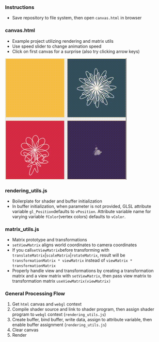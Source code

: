 ### Instructions
- Save repository to file system, then open `canvas.html` in browser

### canvas.html
- Example project utilizing rendering and matrix utils
- Use speed slider to change animation speed
- Click on first canvas for a surprise (also try clicking arrow keys)

![Animation](assets/animation.gif)

### rendering_utils.js

- Boilerplate for shader and buffer initialization
- In buffer initialization, when parameter is not provided, GLSL attribute variable `gl_Position`defaults to `vPosition`. Attribute variable name for varying variable `fColor`(vertex colors) defaults to `vColor`. 

### matrix_utils.js
- Matrix prototype and transformations
- `setViewMatrix` aligns world coordinates to camera coordinates
- If you call`setViewMatrix`before transforming with `translateMatrix`|`scaleMatrix`|`rotateMatrix`, result will be `transformationMatrix * viewMatrix` instead of `viewMatrix * transformationMatrix`
- Properly handle view and transformations by creating a transformation matrix and a view matrix with `setViewMatrix`, then pass view matrix to transformation matrix `useViewMatrix(viewMatrix)`

### General Processing Flow
1. Get `html` canvas and `webgl` context
2. Compile shader source and link to shader program, then assign shader program to `webgl` context (`rendering_utils.js`)
3. Create buffer, bind buffer, write data, assign to attribute variable, then enable buffer assignment (`rendering_utils.js`)
4. Clear canvas 
5. Render